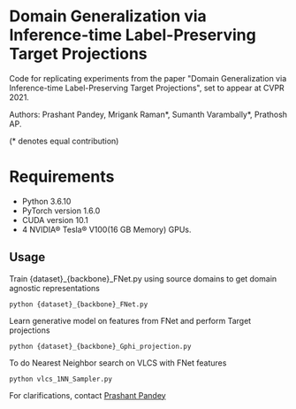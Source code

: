 # Domain Generalization via Inference-time Label-Preserving Target Projections
Code for replicating experiments from the paper "Domain Generalization via Inference-time Label-Preserving Target Projections", set to appear at CVPR 2021.

Authors: Prashant Pandey, Mrigank Raman*, Sumanth Varambally*, Prathosh AP.

(* denotes equal contribution)

# Requirements

- Python 3.6.10 
- PyTorch version 1.6.0 
- CUDA version 10.1 
- 4 NVIDIA® Tesla® V100(16 GB Memory) GPUs. 

## Usage
Train {dataset}_{backbone}_FNet.py using source domains to get domain agnostic representations
```
python {dataset}_{backbone}_FNet.py
```

Learn generative model on features from FNet and perform Target projections
```
python {dataset}_{backbone}_Gphi_projection.py
```

To do Nearest Neighbor search on VLCS with FNet features
```
python vlcs_1NN_Sampler.py
```




For clarifications, contact [Prashant Pandey](mailto:getprashant57@gmail.com)
